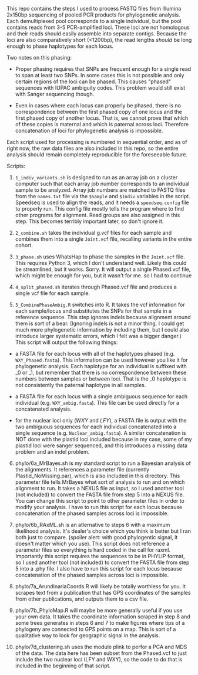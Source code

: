This repo contains the steps I used to process FASTQ files from Illumina 2x150bp sequencing of pooled PCR products for phylogenetic analysis. Each demultiplexed pool corresponds to a single individual, but the pool contains reads from 3-5 PCR-amplified loci. These loci are not homologous and their reads should easily assemble into separate contigs. Because the loci are also comparatively short (<1200bp), the read lengths *should* be long enough to phase haplotypes for each locus. 

Two notes on this phasing:
* Proper phasing requires that SNPs are frequent enough for a single read to span at least two SNPs. In some cases this is not possible and only certain regions of the loci can be phased. This causes "phased" sequences with IUPAC ambiguity codes. This problem would still exist with Sanger sequencing though.

* Even in cases where each locus can properly be phased, there is no correspondence between the first phased copy of one locus and the first phased copy of another locus. That is, we cannot prove that which of these copies is maternal and which is paternal across loci. Therefore concatenation of loci for phylogenetic analysis is impossible.

Each script used for processing is numbered in sequential order, and as of right now, the raw data files are also included in this repo, so the entire analysis should remain completely reproducible for the foreseeable future.

Scripts:

1. `1_indiv_variants.sh` is designed to run as an array job on a cluster computer such that each array job number corresponds to an individual sample to be analyzed. Array job numbers are matched to FASTQ files from the `names.txt` file via the `$Sample` and `$Indiv` variables in the script. Speedseq is used to align the reads, and it needs a `speedseq.config` file to properly run. This config file mostly tells the program where to find other programs for alignment. Read groups are also assigned in this step. This becomes terribly important later, so don't ignore it.

2. `2_combine.sh` takes the individual g.vcf files for each sample and combines them into a single `Joint.vcf` file, recalling variants in the entire cohort.

3. `3_phase.sh` uses WhatsHap to phase the samples in the `Joint.vcf` file. This requires Python 3, which I don't understand well. Likely this could be streamlined, but it works. Sorry. It will output a single Phased.vcf file, which might be enough for you, but it wasn't for me. so I had to continue

4. `4_split_phased.sh` iterates through Phased.vcf file and produces a single vcf file for each sample.

5. `5_CombinePhaseAmbig.R` switches into R. It takes the vcf information for each sample/locus and substitutes the SNPs for that sample in a reference sequence. This step ignores indels because alignment around them is sort of a bear. (Ignoring indels is not a minor thing. I could get much more phylogenetic information by including them, but I could also introduce larger systematic errors, which I felt was a bigger danger.) This script will output the following things:

 * a FASTA file for each locus with all of the haplotypes phased (e.g. `WXY_Phased.fasta`). This information can be used however you like it for phylogenetic analysis. Each haplotype for an individual is suffixed with _0 or _1, but remember that there is no correspondence between these numbers between samples or between loci. That is the _0 haplotype is not consistently the paternal haplotype in all samples.

 * a FASTA file for each locus with a single ambiguous sequence for each individual (e.g. `WXY_ambig.fasta`). This file can be used directly for a concatenated analysis.

 * for the nuclear loci only (_WXY_ and _LFY_), a FASTA file is output with the two ambiguous sequences for each individual concatenated into a single sequence (e.g. `Nuclear_ambig.fasta`). A similar concatenation is NOT done with the plastid loci included because in my case, some of my plastid loci were sanger sequenced, and this introduces a missing data problem and an indel problem.

6. phylo/6a_MrBayes.sh is my standard script to run a Bayesian analysis of the alignments. It references a parameter file (currently Plastid_NoMissing.par), which is also included in this directory. This parameter file tells MrBayes what sort of analysis to run and on which alignment to run. It takes a NEXUS file as input, so I used another tool (not included) to convert the FASTA file from step 5 into a NEXUS file. You can change this script to point to other parameter files in order to modify your analysis. I have to run this script for each locus because concatenation of the phased samples across loci is impossible.

7. phylo/6b_RAxML.sh is an atlernative to steps 6 with a maximum likelihood analysis. It's dealer's choice which you think is better but I ran both just to compare. (spoiler alert: with good phylogentic signal, it doesn't matter which you use). This script does not reference a parameter files so everything is hard coded in the call for raxml. Importantly this script requires the sequences to be in PHYLIP format, so I used another tool (not included) to convert the FASTA file from step 5 into a .phy file. I also have to run this script for each locus because concatenation of the phased samples across loci is impossible.

8. phylo/7a_ArundinariaCoords.R will likely be totally worthless for you. It scrapes text from a publication that has GPS coordinates of the samples from other publications, and outputs them to a csv file.

9. phylo/7b_PhyloMap.R will maybe be more generally useful if you use your own data. It takes the coordinate information scraped in step 8 and some trees generates in steps 6 and 7 to make figures where tips of a phylogeny are connected to GPS points on a map. This is sort of a qualitative way to look for geographic signal in the analysis.

10. phylo/7d_clustering.sh uses the module plink to perfor a PCA and MDS of the data. The data here has been subset from the Phased.vcf to just include the two nuclear loci (LFY and WXY), so the code to do that is included in the beginning of that script. 
